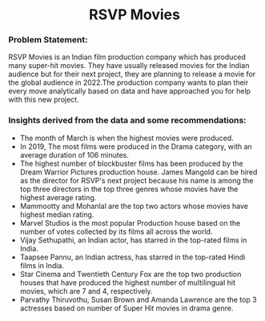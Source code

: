 <h1 align="center">RSVP Movies</h1>

<h3> Problem Statement: </h3>

RSVP Movies is an Indian film production company which has produced many super-hit movies. They have usually released movies for the Indian audience but for their next project, they are planning to release a movie for the global audience in 2022.The production company wants to plan their every move analytically based on data and have approached you for help with this new project. 

<h3> Insights derived from the data and some recommendations: </h3>

- The month of March is when the highest movies were produced.
- In 2019, The most films were produced in the Drama category, with an average duration of 106 minutes.
- The highest number of blockbuster films has been produced by the Dream Warrior Pictures production house.
James Mangold can be hired as the director for RSVP's next project because his name is among the top three directors in the top three genres whose movies have the highest average rating.
- Mammootty and Mohanlal are the top two actors whose movies have highest median rating.
- Marvel Studios is the most popular Production house based on the number of votes collected by its films all across the world.
- Vijay Sethupathi, an Indian actor, has starred in the top-rated films in India.
- Taapsee Pannu, an Indian actress, has starred in the top-rated Hindi films in India.
- Star Cinema and Twentieth Century Fox are the top two production houses that have produced the highest number of multilingual hit movies, which are 7 and 4, respectively.
- Parvathy Thiruvothu, Susan Brown and Amanda Lawrence are the top 3 actresses based on number of Super Hit movies in drama genre.
